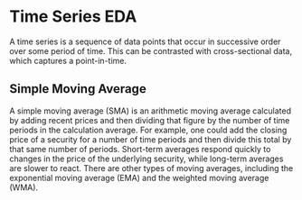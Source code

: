 # Time Series EDA
 
A time series is a sequence of data points that occur in successive order over some period of time. This can be contrasted with cross-sectional data, which captures a point-in-time.

## Simple Moving Average
A simple moving average (SMA) is an arithmetic moving average calculated by adding recent prices and then dividing that figure by the number of time periods in the calculation average. For example, one could add the closing price of a security for a number of time periods and then divide this total by that same number of periods. Short-term averages respond quickly to changes in the price of the underlying security, while long-term averages are slower to react. There are other types of moving averages, including the exponential moving average (EMA) and the weighted moving average (WMA).
